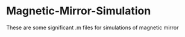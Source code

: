 # Magnetic-Mirror-Simulation
These are some significant  .m files for simulations of magnetic mirror
